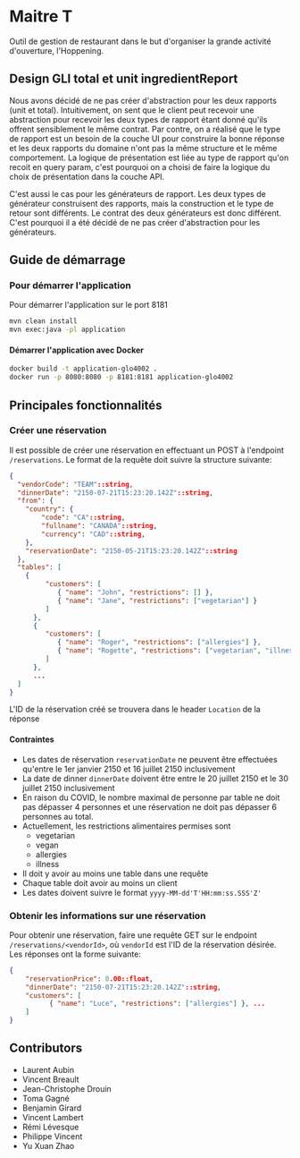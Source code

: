 # Maitre T

Outil de gestion de restaurant dans le but d'organiser la grande activité d'ouverture, l'Hoppening. 

## Design GLI total et unit ingredientReport
Nous avons décidé de ne pas créer d'abstraction pour les deux rapports (unit et total). Intuitivement, on sent que le client peut recevoir une abstraction pour recevoir les deux types de rapport étant donné qu'ils offrent sensiblement le même contrat. Par contre, on a réalisé que le type de rapport est un besoin de la couche UI pour construire la bonne réponse et les deux rapports du domaine n'ont pas la même structure et le même comportement. La logique de présentation est liée au type de rapport qu'on recoit en query param, c'est pourquoi on a choisi de faire la logique du choix de présentation dans la couche API.

C'est aussi le cas pour les générateurs de rapport. Les deux types de générateur construisent des rapports, mais la construction et le type de retour sont différents. Le contrat des deux générateurs est donc différent. C'est pourquoi il a été décidé de ne pas créer d'abstraction pour les générateurs.

## Guide de démarrage
### Pour démarrer l'application

Pour démarrer l'application sur le port 8181
```bash
mvn clean install
mvn exec:java -pl application
```

#### Démarrer l'application avec Docker

```bash
docker build -t application-glo4002 .
docker run -p 8080:8080 -p 8181:8181 application-glo4002
```

## Principales fonctionnalités
### Créer une réservation
Il est possible de créer une réservation en effectuant un POST à l'endpoint ``/reservations``.
Le format de la requête doit suivre la structure suivante:

```json
{
  "vendorCode": "TEAM"::string,
  "dinnerDate": "2150-07-21T15:23:20.142Z"::string,
  "from": {
    "country": {
        "code": "CA"::string,
        "fullname": "CANADA"::string,
        "currency": "CAD"::string,
    },
    "reservationDate": "2150-05-21T15:23:20.142Z"::string
  },
  "tables": [
    {
         "customers": [
            { "name": "John", "restrictions": [] },
            { "name": "Jane", "restrictions": ["vegetarian"] }
         ]
      },
      {
         "customers": [
            { "name": "Roger", "restrictions": ["allergies"] },
            { "name": "Rogette", "restrictions": ["vegetarian", "illness"] }
         ]
      },
      ...
  ]
}
```

L'ID de la réservation créé se trouvera dans le header ``Location`` de la réponse

#### Contraintes
- Les dates de réservation ``reservationDate`` ne peuvent être effectuées qu'entre le 1er janvier 2150 et 16 juillet 2150 inclusivement
- La date de dinner ``dinnerDate`` doivent être entre le 20 juillet 2150 et le 30 juillet 2150 inclusivement
- En raison du COVID, le nombre maximal de personne par table ne doit pas dépasser 4 personnes et une réservation ne doit pas dépasser 6 personnes au total.
- Actuellement, les restrictions alimentaires permises sont
    - vegetarian
    - vegan
    - allergies
    - illness
- Il doit y avoir au moins une table dans une requête
- Chaque table doit avoir au moins un client
- Les dates doivent suivre le format `yyyy-MM-dd'T'HH:mm:ss.SSS'Z'`
    
### Obtenir les informations sur une réservation
Pour obtenir une réservation, faire une requête GET sur le endpoint ``/reservations/<vendorId>``, où `vendorId` est l'ID de la réservation désirée.
Les réponses ont la forme suivante:
```json
{
    "reservationPrice": 0.00::float,
    "dinnerDate": "2150-07-21T15:23:20.142Z"::string,
    "customers": [
          { "name": "Luce", "restrictions": ["allergies"] }, ...
    ]
}
```

## Contributors
- Laurent Aubin
- Vincent Breault
- Jean-Christophe Drouin
- Toma Gagné
- Benjamin Girard
- Vincent Lambert
- Rémi Lévesque
- Philippe Vincent
- Yu Xuan Zhao
